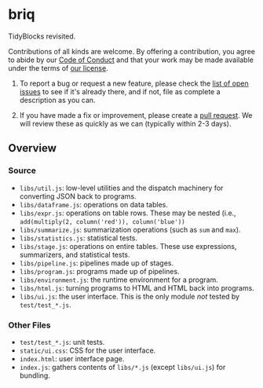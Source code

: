 # briq

TidyBlocks revisited.

Contributions of all kinds are welcome.
By offering a contribution, you agree to abide by our [Code of Conduct](CONDUCT.md)
and that your work may be made available under the terms of [our license](LICENSE.md).

1.  To report a bug or request a new feature,
    please check the [list of open issues](https://github.com/gvwilson/briq/issues)
    to see if it's already there,
    and if not,
    file as complete a description as you can.

1.  If you have made a fix or improvement,
    please create a [pull request](https://github.com/gvwilson/briq/pulls).
    We will review these as quickly as we can (typically within 2-3 days).

## Overview

### Source

-   `libs/util.js`: low-level utilities and the dispatch machinery for converting JSON back to programs.
-   `libs/dataframe.js`: operations on data tables.
-   `libs/expr.js`: operations on table rows.
    These may be nested (i.e., `add(multiply(2, column('red')), column('blue'))`
-   `libs/summarize.js`: summarization operations (such as `sum` and `max`).
-   `libs/statistics.js`: statistical tests.
-   `libs/stage.js`: operations on entire tables.
    These use expressions, summarizers, and statistical tests.
-   `libs/pipeline.js`: pipelines made up of stages.
-   `libs/program.js`: programs made up of pipelines.
-   `libs/environment.js`: the runtime environment for a program.
-   `libs/html.js`: turning programs to HTML and HTML back into programs.
-   `libs/ui.js`: the user interface.
    This is the only module *not* tested by `test/test_*.js`.

### Other Files

-   `test/test_*.js`: unit tests.
-   `static/ui.css`: CSS for the user interface.
-   `index.html`: user interface page.
-   `index.js`: gathers contents of `libs/*.js` (except `libs/ui.js`) for bundling.
